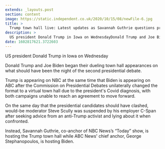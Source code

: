 ```yaml
--- 
extends: _layouts.post 
section: content 
image: https://static.independent.co.uk/2020/10/15/08/newFile-6.jpg 
title: > 
  Trump town hall live: Latest updates as Savannah Guthrie questions president and Biden hosts rival election event 
description: > 
  US president Donald Trump in Iowa on WednesdayDonald Trump and Joe Biden began their dueling town hall appearances on what should have been the night of the second presidential debate.Trump is appearing on NBC at the same time that Biden is appearing on ABC after the Commission on Presidential Debates unilaterally changed the format to a virtual town hall due to the president's Covid diagnosis, with both campaigns unable to reach an agreement to move forward.On the same day that the presidential candidates should have clashed, would-be moderator Steve Scully was suspended by his employer C-Span after seeking advice from an anti-Trump activist and lying about it when confronted.Instead, Savannah Guthrie, co-anchor of NBC News’s “Today” show, is hosting the Trump town hall while ABC News' chief anchor, George Stephanopoulos, is hosting Biden. 
date: 1602817621.3722603 
--- 
```

US president Donald Trump in Iowa on Wednesday

Donald Trump and Joe Biden began their dueling town hall appearances on what should have been the night of the second presidential debate.

Trump is appearing on NBC at the same time that Biden is appearing on ABC after the Commission on Presidential Debates unilaterally changed the format to a virtual town hall due to the president's Covid diagnosis, with both campaigns unable to reach an agreement to move forward.

On the same day that the presidential candidates should have clashed, would-be moderator Steve Scully was suspended by his employer C-Span after seeking advice from an anti-Trump activist and lying about it when confronted.

Instead, Savannah Guthrie, co-anchor of NBC News’s “Today” show, is hosting the Trump town hall while ABC News' chief anchor, George Stephanopoulos, is hosting Biden.
